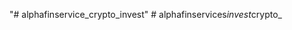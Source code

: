 "# alphafinservice_crypto_invest" 
#   a l p h a f i n s e r v i c e s _ i n v e s t _ c r y p t o _  
 